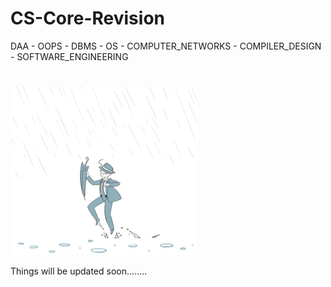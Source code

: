 # CS-Core-Revision
DAA - OOPS - DBMS - OS - COMPUTER_NETWORKS - COMPILER_DESIGN - SOFTWARE_ENGINEERING




#
 [![RainDance](https://github.com/Glorycs29/My_Learnings/blob/main/rain_dance.gif)]()
 
Things will be updated soon........

